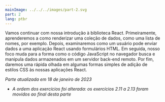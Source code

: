 ```yaml
---
mainImage: ../../../images/part-2.svg
part: 2
lang: ptbr
---
```


<div class="intro">

Vamos continuar com nossa introdução à biblioteca React. Primeiramente, aprenderemos a como renderizar uma coleção de dados, como uma lista de nomes, por exemplo. Depois, examinaremos como um usuário pode enviar dados a uma aplicação React usando formulários HTML. Em seguida, nosso foco muda para a forma como o código JavaScript no navegador busca e manipula dados armazenados em um servidor back-end remoto. Por fim, daremos uma rápida olhada em algumas formas simples de adição de estilos CSS às nossas aplicações React.

<i>Parte atualizada em 18 de janeiro de 2023</i>
- <i>A ordem dos exercícios foi alterada: os exercícios 2.11 a 2.13 foram movidos ao final desta parte</i>

</div>